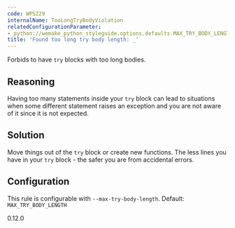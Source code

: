 ```yaml
---
code: WPS229
internalName: TooLongTryBodyViolation
relatedConfigurationParameter:
- python://wemake_python_styleguide.options.defaults.MAX_TRY_BODY_LENGTH
title: 'Found too long try body length: _'
---
```


Forbids to have `try` blocks with too long bodies.

## Reasoning
Having too many statements inside your `try` block can lead to
situations when some different statement raises an exception and you
are not aware of it since it is not expected.

## Solution
Move things out of the `try` block or create new functions. The less
lines you have in your `try` block - the safer you are from
accidental errors.

## Configuration
This rule is configurable with `--max-try-body-length`. Default:
`MAX_TRY_BODY_LENGTH`

<div class="versionadded">

0.12.0

</div>